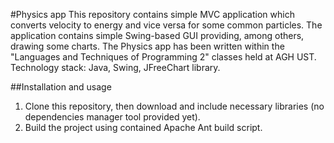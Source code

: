 #Physics app
This repository contains simple MVC application which converts velocity to energy and vice versa for some common particles. The application contains simple Swing-based GUI providing, among others, drawing some charts. The Physics app has been written within the "Languages and Techniques of Programming 2" classes held at AGH UST. Technology stack: Java, Swing, JFreeChart library.

##Installation and usage
1. Clone this repository, then download and include necessary libraries (no dependencies manager tool provided yet).  
2. Build the project using contained Apache Ant build script.  
